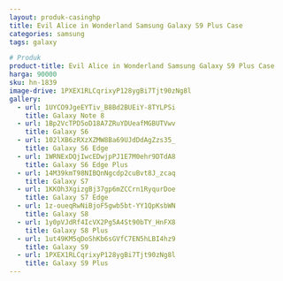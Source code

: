 ```yaml
---
layout: produk-casinghp
title: Evil Alice in Wonderland Samsung Galaxy S9 Plus Case
categories: samsung
tags: galaxy

# Produk
product-title: Evil Alice in Wonderland Samsung Galaxy S9 Plus Case
harga: 90000
sku: hn-1839
image-drive: 1PXEX1RLCqrixyP128ygBi7Tjt90zNg8l
gallery:
  - url: 1UYCO9JgeEYTiv_B8Bd2BUEiY-8TYLPSi
    title: Galaxy Note 8
  - url: 1Bp2VcTPD5oD18A7ZRuYDUeafMGBUTVwv
    title: Galaxy S6
  - url: 102lXB6zRXzXZMW8Ba69UJdDdAgZzs35_
    title: Galaxy S6 Edge
  - url: 1WRNExDQjIwcEDwjpPJ1E7M0ehr9DTdA8
    title: Galaxy S6 Edge Plus
  - url: 14M39kmT98NIBQnNgcdp2cuBvt8J_zcaq
    title: Galaxy S7
  - url: 1KKOh3XgizgBj37gp6mZCCrn1RyqurDoe
    title: Galaxy S7 Edge
  - url: 1z-oueqRwNiBjoF5gwb5bt-YY1QpKsbWN
    title: Galaxy S8
  - url: 1y0pVJdRf4IcVX2Pg5A4St90bTY_HnFX8
    title: Galaxy S8 Plus
  - url: 1ut49KM5qDoShKb6sGVfC7EN5hLBI4hz9
    title: Galaxy S9
  - url: 1PXEX1RLCqrixyP128ygBi7Tjt90zNg8l
    title: Galaxy S9 Plus
---
```

